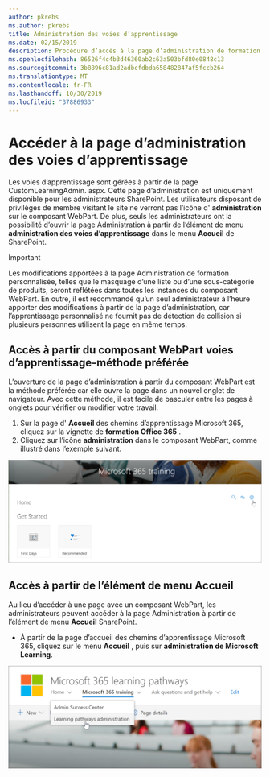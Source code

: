 ```yaml
---
author: pkrebs
ms.author: pkrebs
title: Administration des voies d’apprentissage
ms.date: 02/15/2019
description: Procédure d’accès à la page d’administration de formation personnalisée à partir du composant WebPart ou du menu
ms.openlocfilehash: 86526f4c4b3d46360ab2c63a503bfd80e0848c13
ms.sourcegitcommit: 3b8896c81ad2adbcfdbda658482847af5fccb264
ms.translationtype: MT
ms.contentlocale: fr-FR
ms.lasthandoff: 10/30/2019
ms.locfileid: "37886933"
---
```

# <a name="access-the-learning-pathways-administration-page"></a>Accéder à la page d’administration des voies d’apprentissage

Les voies d’apprentissage sont gérées à partir de la page CustomLearningAdmin. aspx. Cette page d’administration est uniquement disponible pour les administrateurs SharePoint. Les utilisateurs disposant de privilèges de membre visitant le site ne verront pas l’icône d' **administration** sur le composant WebPart. De plus, seuls les administrateurs ont la possibilité d’ouvrir la page Administration à partir de l’élément de menu **administration des voies d’apprentissage** dans le menu **Accueil** de SharePoint. 

> [!IMPORTANT]
> Les modifications apportées à la page Administration de formation personnalisée, telles que le masquage d’une liste ou d’une sous-catégorie de produits, seront reflétées dans toutes les instances du composant WebPart. En outre, il est recommandé qu’un seul administrateur à l’heure apporter des modifications à partir de la page d’administration, car l’apprentissage personnalisé ne fournit pas de détection de collision si plusieurs personnes utilisent la page en même temps.  

## <a name="access-from-the-learning-pathways-web-part---preferred-method"></a>Accès à partir du composant WebPart voies d’apprentissage-méthode préférée
L’ouverture de la page d’administration à partir du composant WebPart est la méthode préférée car elle ouvre la page dans un nouvel onglet de navigateur. Avec cette méthode, il est facile de basculer entre les pages à onglets pour vérifier ou modifier votre travail.  

1. Sur la page d' **Accueil** des chemins d’apprentissage Microsoft 365, cliquez sur la vignette de **formation Office 365** .
2. Cliquez sur l’icône **administration** dans le composant WebPart, comme illustré dans l’exemple suivant.  

![CG-adminaccbtn. png](media/cg-adminaccbtn.png)

## <a name="access-from-the-home-menu-item"></a>Accès à partir de l’élément de menu Accueil
Au lieu d’accéder à une page avec un composant WebPart, les administrateurs peuvent accéder à la page Administration à partir de l’élément de menu **Accueil** SharePoint. 

- À partir de la page d’accueil des chemins d’apprentissage Microsoft 365, cliquez sur le menu **Accueil** , puis sur **administration de Microsoft Learning**.

![CG-adminaccmenu. png](media/cg-adminaccmenu.png)